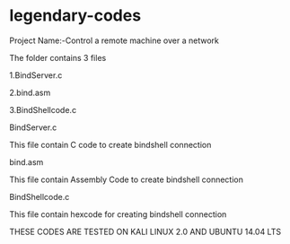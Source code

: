 # legendary-codes
Project Name:-Control a remote machine over a network

The folder contains 3 files

1.BindServer.c

2.bind.asm

3.BindShellcode.c

BindServer.c 

This file contain C code to create bindshell connection

bind.asm

This file contain Assembly Code to create bindshell connection

BindShellcode.c

This file contain hexcode for creating  bindshell connection

THESE CODES ARE TESTED ON KALI LINUX 2.0 AND UBUNTU 14.04 LTS
